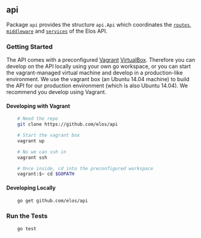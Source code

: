 api
---

Package `api` provides the structure `api.Api` which coordinates the [`routes`](https://github.com/elos/api/tree/master/routes), [`middleware`](https://github.com/elos/api/tree/master/middleware) and [`services`](https://github.com/elos/api/tree/master/services) of the Elos API.

### Getting Started

The API comes with a preconfigured [Vagrant](https://www.vagrantup.com) [VirtualBox](https://www.virtualbox.org). Therefore you can develop on the API
locally using your own go workspace, or you can start the vagrant-managed virtual machine and develop in a production-like environment. We use the vagrant box (an Ubuntu 14.04 machine) to build the API for our production environment (which is also Ubuntu 14.04). We recommend you develop using Vagrant.

#### Developing with Vagrant

```bash
    # Need the repo
    git clone https://github.com/elos/api

    # Start the vagrant box
    vagrant up

    # No we can ssh in
    vagrant ssh

    # Once inside, cd into the preconfigured workspace
    vagrant:$~ cd $GOPATH
```

#### Developing Locally

```bash
    go get github.com/elos/api
```

### Run the Tests

```bash
    go test
```
